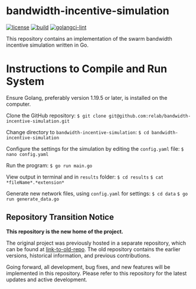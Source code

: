 # bandwidth-incentive-simulation


[![license](http://img.shields.io/badge/license-MIT-blue.svg)](https://github.com/relab/bandwidth-incentive-simulation/blob/main/LICENSE)
[![build](https://github.com/relab/gorums/workflows/Test/badge.svg)](https://github.com/relab/bandwidth-incentive-simulation/actions)
[![golangci-lint](https://github.com/relab/gorums/workflows/golangci-lint/badge.svg)](https://github.com/relab/bandwidth-incentive-simulation/actions)

This repository contains an implementation of the swarm bandwidth incentive simulation written in Go.

# Instructions to Compile and Run System
Ensure Golang, preferably version 1.19.5 or later, is installed on the computer.

Clone the GitHub repository:
```$ git clone git@github.com:relab/bandwidth-incentive-simulation.git```

Change directory to `bandwidth-incentive-simulation`:
```$ cd bandwidth-incentive-simulation```

Configure the settings for the simulation by editing the `config.yaml` file:
```$ nano config.yaml```

Run the program:
```$ go run main.go```

View output in terminal and in `results` folder:
```$ cd results```
```$ cat *fileName*.*extension*```

Generate new network files, using `config.yaml` for settings:
```$ cd data```
```$ go run generate_data.go```



## Repository Transition Notice

**This repository is the new home of the project.** 

The original project was previously hosted in a separate repository, which can be found at [link-to-old-repo](https://github.com/Swarm-Bachelor/go-incentive-simulation). The old repository contains the earlier versions, historical information, and previous contributions.

Going forward, all development, bug fixes, and new features will be implemented in this repository. Please refer to this repository for the latest updates and active development.
